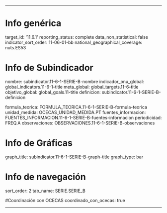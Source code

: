 ---

# Info genérica
target_id: '11.6.1'
reporting_status: complete
data_non_statistical: false
indicator_sort_order: 11-06-01-bb
national_geographical_coverage: nuts.ES53

# Info de Subindicador
nombre: subindicator.11-6-1-SERIE-B-nombre
indicador_onu_global: global_indicators.11-6-1-title
meta_global: global_targets.11-6-title
objetivo_global: global_goals.11-title
definicion: subindicator.11-6-1-SERIE-B-definicion

formula_teorica: FORMULA_TEORICA.11-6-1-SERIE-B-formula-teorica
unidad_medida: OCECAS_UNIDAD_MEDIDA.PT
fuentes_informacion: FUENTES_INFORMACION.11-6-1-SERIE-B-fuentes-informacion
periodicidad: FREQ.A
observaciones: OBSERVACIONES.11-6-1-SERIE-B-observaciones
# Info de Gráficas
graph_title: subindicator.11-6-1-SERIE-B-graph-title
graph_type: bar

# Info de navegación
sort_order: 2
tab_name: SERIE.SERIE_B

#Coordinación con OCECAS
coordinado_con_ocecas: true

---